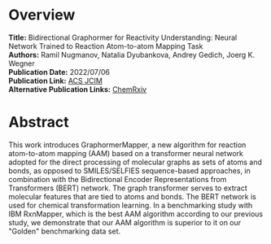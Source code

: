# Overview
**Title:** Bidirectional Graphormer for Reactivity Understanding: Neural Network Trained to Reaction Atom-to-atom
Mapping Task<br>
**Authors:** Ramil Nugmanov, Natalia Dyubankova, Andrey Gedich, Joerg K. Wegner<br>
**Publication Date:** 2022/07/06<br>
**Publication Link:** [ACS JCIM](https://pubs.acs.org/doi/10.1021/acs.jcim.2c00344)<br>
**Alternative Publication Links:** [ChemRxiv](https://chemrxiv.org/engage/chemrxiv/article-details/62348dd0a4ed957158249609)


# Abstract
This work introduces GraphormerMapper, a new algorithm for reaction atom-to-atom mapping (AAM) based on a transformer
neural network adopted for the direct processing of molecular graphs as sets of atoms and bonds, as opposed to
SMILES/SELFIES sequence-based approaches, in combination with the Bidirectional Encoder Representations from
Transformers (BERT) network. The graph transformer serves to extract molecular features that are tied to atoms and
bonds. The BERT network is used for chemical transformation learning. In a benchmarking study with IBM RxnMapper, which
is the best AAM algorithm according to our previous study, we demonstrate that our AAM algorithm is superior to it on
our "Golden" benchmarking data set.
